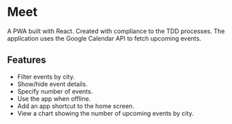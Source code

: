 # Meet
A PWA built with React. Created with compliance to the TDD processes. The application uses the Google Calendar API to fetch upcoming events.

## Features
- Filter events by city.
- Show/hide event details.
- Specify number of events.
- Use the app when offline.
- Add an app shortcut to the home screen.
- View a chart showing the number of upcoming events by city.

